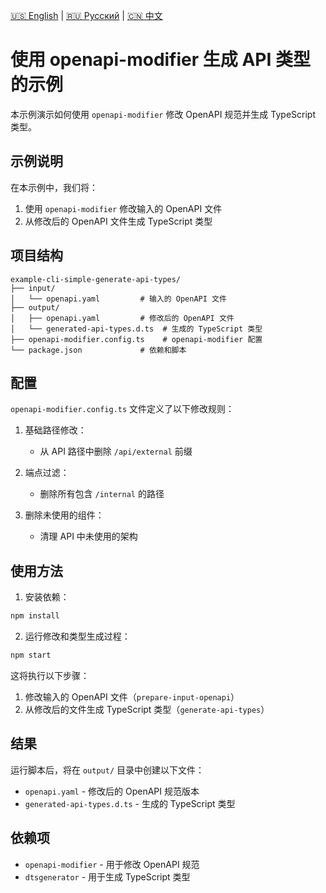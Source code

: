 [🇺🇸 English](./README.md) | [🇷🇺 Русский](./README-ru.md)  | [🇨🇳 中文](./README-zh.md)

# 使用 openapi-modifier 生成 API 类型的示例

本示例演示如何使用 `openapi-modifier` 修改 OpenAPI 规范并生成 TypeScript 类型。

## 示例说明

在本示例中，我们将：
1. 使用 `openapi-modifier` 修改输入的 OpenAPI 文件
2. 从修改后的 OpenAPI 文件生成 TypeScript 类型

## 项目结构

```
example-cli-simple-generate-api-types/
├── input/
│   └── openapi.yaml         # 输入的 OpenAPI 文件
├── output/
│   ├── openapi.yaml         # 修改后的 OpenAPI 文件
│   └── generated-api-types.d.ts  # 生成的 TypeScript 类型
├── openapi-modifier.config.ts    # openapi-modifier 配置
└── package.json             # 依赖和脚本
```

## 配置

`openapi-modifier.config.ts` 文件定义了以下修改规则：

1. 基础路径修改：
   - 从 API 路径中删除 `/api/external` 前缀

2. 端点过滤：
   - 删除所有包含 `/internal` 的路径

3. 删除未使用的组件：
   - 清理 API 中未使用的架构

## 使用方法

1. 安装依赖：
```bash
npm install
```

2. 运行修改和类型生成过程：
```bash
npm start
```

这将执行以下步骤：
1. 修改输入的 OpenAPI 文件（`prepare-input-openapi`）
2. 从修改后的文件生成 TypeScript 类型（`generate-api-types`）

## 结果

运行脚本后，将在 `output/` 目录中创建以下文件：
- `openapi.yaml` - 修改后的 OpenAPI 规范版本
- `generated-api-types.d.ts` - 生成的 TypeScript 类型

## 依赖项

- `openapi-modifier` - 用于修改 OpenAPI 规范
- `dtsgenerator` - 用于生成 TypeScript 类型 
